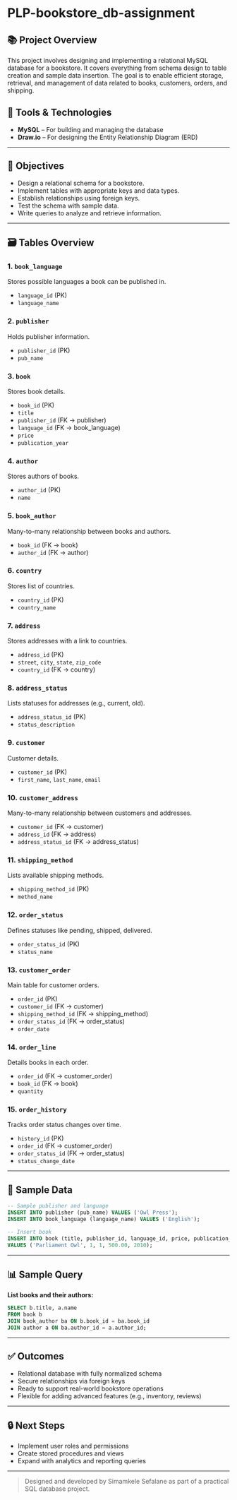 # PLP-bookstore_db-assignment

## 📚 Project Overview
This project involves designing and implementing a relational MySQL database for a bookstore. It covers everything from schema design to table creation and sample data insertion. The goal is to enable efficient storage, retrieval, and management of data related to books, customers, orders, and shipping.

## 🧰 Tools & Technologies
- **MySQL** – For building and managing the database
- **Draw.io** – For designing the Entity Relationship Diagram (ERD)

---

## 🎯 Objectives
- Design a relational schema for a bookstore.
- Implement tables with appropriate keys and data types.
- Establish relationships using foreign keys.
- Test the schema with sample data.
- Write queries to analyze and retrieve information.

---

## 🗃️ Tables Overview

### 1. `book_language`
Stores possible languages a book can be published in.
- `language_id` (PK)
- `language_name`

### 2. `publisher`
Holds publisher information.
- `publisher_id` (PK)
- `pub_name`

### 3. `book`
Stores book details.
- `book_id` (PK)
- `title`
- `publisher_id` (FK → publisher)
- `language_id` (FK → book_language)
- `price`
- `publication_year`

### 4. `author`
Stores authors of books.
- `author_id` (PK)
- `name`

### 5. `book_author`
Many-to-many relationship between books and authors.
- `book_id` (FK → book)
- `author_id` (FK → author)

### 6. `country`
Stores list of countries.
- `country_id` (PK)
- `country_name`

### 7. `address`
Stores addresses with a link to countries.
- `address_id` (PK)
- `street`, `city`, `state`, `zip_code`
- `country_id` (FK → country)

### 8. `address_status`
Lists statuses for addresses (e.g., current, old).
- `address_status_id` (PK)
- `status_description`

### 9. `customer`
Customer details.
- `customer_id` (PK)
- `first_name`, `last_name`, `email`

### 10. `customer_address`
Many-to-many relationship between customers and addresses.
- `customer_id` (FK → customer)
- `address_id` (FK → address)
- `address_status_id` (FK → address_status)

### 11. `shipping_method`
Lists available shipping methods.
- `shipping_method_id` (PK)
- `method_name`

### 12. `order_status`
Defines statuses like pending, shipped, delivered.
- `order_status_id` (PK)
- `status_name`

### 13. `customer_order`
Main table for customer orders.
- `order_id` (PK)
- `customer_id` (FK → customer)
- `shipping_method_id` (FK → shipping_method)
- `order_status_id` (FK → order_status)
- `order_date`

### 14. `order_line`
Details books in each order.
- `order_id` (FK → customer_order)
- `book_id` (FK → book)
- `quantity`

### 15. `order_history`
Tracks order status changes over time.
- `history_id` (PK)
- `order_id` (FK → customer_order)
- `order_status_id` (FK → order_status)
- `status_change_date`

---

## 🧪 Sample Data
```sql
-- Sample publisher and language
INSERT INTO publisher (pub_name) VALUES ('Owl Press');
INSERT INTO book_language (language_name) VALUES ('English');

-- Insert book
INSERT INTO book (title, publisher_id, language_id, price, publication_year)
VALUES ('Parliament Owl', 1, 1, 500.00, 2010);
```

---

## 📊 Sample Query
**List books and their authors:**
```sql
SELECT b.title, a.name
FROM book b
JOIN book_author ba ON b.book_id = ba.book_id
JOIN author a ON ba.author_id = a.author_id;
```

---

## ✅ Outcomes
- Relational database with fully normalized schema
- Secure relationships via foreign keys
- Ready to support real-world bookstore operations
- Flexible for adding advanced features (e.g., inventory, reviews)

---

## 🔒 Next Steps
- Implement user roles and permissions
- Create stored procedures and views
- Expand with analytics and reporting queries

---

> Designed and developed by Simamkele Sefalane as part of a practical SQL database project.


